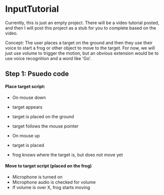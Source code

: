 # InputTutorial
Currently, this is just an empty project. There will be a video tutorial posted, and then I will post this project as a stub for you to complete based on the video.

Concept: The user places a target on the ground and then they use their voice to start a frog or other object to move to the target. For now, we will just use volume to trigger the motion, but an obvious extension would be to use voice recognition and a word like 'Go'.

## Step 1: Psuedo code

#### Place target script:

* On mouse down
 * target appears
 * target is placed on the ground
 * target follows the mouse pointer

* On mouse up
 * target is placed
 * frog knows where the target is, but does not move yet

#### Move to target script (placed on the frog)

* Microphone is turned on
* Microphone audio is checked for volume
* If volume is over X, frog starts moving


